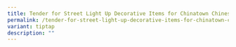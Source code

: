 ```yaml
---
title: Tender for Street Light Up Decorative Items for Chinatown Chinese New Year 2025
permalink: /tender-for-street-light-up-decorative-items-for-chinatown-chinese-new-year-2025/
variant: tiptap
description: ""
---
```

